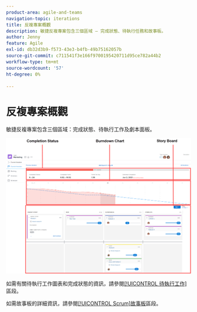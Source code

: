 ```yaml
---
product-area: agile-and-teams
navigation-topic: iterations
title: 反複專案概觀
description: 敏捷反複專案包含三個區域 — 完成狀態、待執行任務和故事板。
author: Jenny
feature: Agile
exl-id: db32d3b9-f573-43e3-b4fb-49b75162057b
source-git-commit: c711541f3e166f9700195420711d95ce782a44b2
workflow-type: tm+mt
source-wordcount: '57'
ht-degree: 0%

---
```


# 反複專案概觀

敏捷反複專案包含三個區域：完成狀態、待執行工作及劇本面板。

![反複專案檢視](assets/agile-iteration-with-callouts.png)

如需有關待執行工作圖表和完成狀態的資訊，請參閱[[!UICONTROL 待執行工作]](../../../agile/use-scrum-in-an-agile-team/burndown/burndown.md)區段。

如需故事板的詳細資訊，請參閱[[!UICONTROL Scrum]故事板](../../../agile/use-scrum-in-an-agile-team/scrum-board/scrum-board.md)區段。

